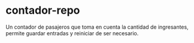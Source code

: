 # contador-repo
Un contador de pasajeros que toma en cuenta la cantidad de ingresantes, permite guardar entradas y reiniciar de ser necesario.
